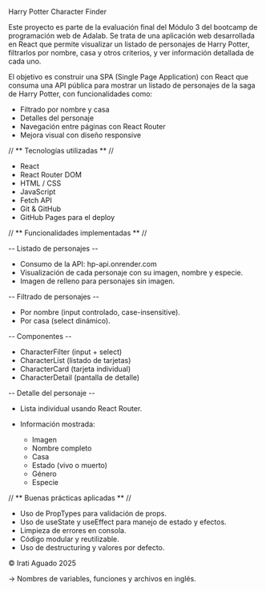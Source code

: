 Harry Potter Character Finder

Este proyecto es parte de la evaluación final del Módulo 3 del bootcamp de programación web de Adalab. Se trata de una aplicación web desarrollada en React que permite visualizar un listado de personajes de Harry Potter, filtrarlos por nombre, casa y otros criterios, y ver información detallada de cada uno.

El objetivo es construir una SPA (Single Page Application) con React que consuma una API pública para mostrar un listado de personajes de la saga de Harry Potter, con funcionalidades como:

- Filtrado por nombre y casa
- Detalles del personaje
- Navegación entre páginas con React Router
- Mejora visual con diseño responsive

// ** Tecnologías utilizadas ** //

- React
- React Router DOM
- HTML / CSS
- JavaScript
- Fetch API
- Git & GitHub
- GitHub Pages para el deploy

// ** Funcionalidades implementadas ** //

-- Listado de personajes -- 

- Consumo de la API: hp-api.onrender.com
- Visualización de cada personaje con su imagen, nombre y especie.
- Imagen de relleno para personajes sin imagen.

-- Filtrado de personajes --

- Por nombre (input controlado, case-insensitive).
- Por casa (select dinámico).

-- Componentes --

- CharacterFilter (input + select)
- CharacterList (listado de tarjetas)
- CharacterCard (tarjeta individual)
- CharacterDetail (pantalla de detalle)

-- Detalle del personaje --

- Lista individual usando React Router.
- Información mostrada:

     - Imagen
     - Nombre completo
     - Casa
     - Estado (vivo o muerto)
     - Género
     - Especie

 // ** Buenas prácticas aplicadas ** //

- Uso de PropTypes para validación de props.
- Uso de useState y useEffect para manejo de estado y efectos.
- Limpieza de errores en consola.
- Código modular y reutilizable.
- Uso de destructuring y valores por defecto.

© Irati Aguado 2025

-> Nombres de variables, funciones y archivos en inglés.


